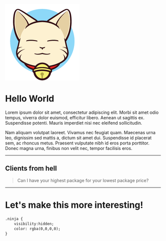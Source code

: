 ![alt text](https://github.com/37celsius/GA_Hackathon/blob/master/images/photo_profile%402x.png "Here we go!")

# Hello World

Lorem ipsum dolor sit amet, consectetur adipiscing elit. Morbi sit amet odio tempus, viverra dolor euismod, efficitur libero. Aenean ut sagittis ex. Suspendisse potenti. Mauris imperdiet nisi nec eleifend sollicitudin. 

Nam aliquam volutpat laoreet. Vivamus nec feugiat quam. Maecenas urna leo, dignissim sed mattis a, dictum sit amet dui. Suspendisse id placerat sem, ac rhoncus metus. Praesent vulputate nibh id eros porta porttitor. Donec magna urna, finibus non velit nec, tempor facilisis eros.

---

## Clients from hell
>Can I have your highest package for your lowest package price?

---

# Let's make this more interesting!
```
.ninja {
	visibility:hidden;
	color: rgba(0,0,0,0);
}

```